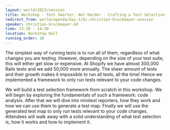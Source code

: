 ```yaml
---
layout: world/2023/session
title: Workshop - Test Smarter, Not Harder - Crafting a Test Selection Framework from Scratch
redirect_from: world/agenda/day-1/6c-christian-bruckmayer-session
speaker: christian-bruckmayer.md
time: 13:30 - 14:30
location: Workshop Hall
running_order: 10
---
```


The simplest way of running tests is to run all of them, regardless of what changes you are testing. However, depending on the size of your test suite, this will either get slow or expensive. At Shopify we have almost 300,000 Rails tests and we add 50,000 more annually. The sheer amount of tests and their growth makes it impossible to run all tests, all the time! Hence we implemented a framework to only run tests relevant to your code changes.

We will build a test selection framework from scratch in this workshop. We will begin by exploring the fundamentals of such a framework: code analysis. After that we will dive into minitest reporters, how they work and how we can use them to generate a test map. Finally we will use the generated test map to only run tests relevant to your code changes. Attendees will walk away with a solid understanding of what test selection is, how it works and how to implement it.
